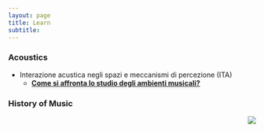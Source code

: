 ```yaml
---
layout: page
title: Learn
subtitle:
---
```


<head>
<!-- Google Tag Manager -->
<script>(function(w,d,s,l,i){w[l]=w[l]||[];w[l].push({'gtm.start':
new Date().getTime(),event:'gtm.js'});var f=d.getElementsByTagName(s)[0],
j=d.createElement(s),dl=l!='dataLayer'?'&l='+l:'';j.async=true;j.src=
'https://www.googletagmanager.com/gtm.js?id='+i+dl;f.parentNode.insertBefore(j,f);
})(window,document,'script','dataLayer','GTM-W9GZSVS');</script>
<!-- End Google Tag Manager -->
</head>
<body>
<!-- Google Tag Manager (noscript) -->
<noscript><iframe src="https://www.googletagmanager.com/ns.html?id=GTM-W9GZSVS"
height="0" width="0" style="display:none;visibility:hidden"></iframe></noscript>
<!-- End Google Tag Manager (noscript) -->
</body>

### Acoustics

- Interazione acustica negli spazi e meccanismi di percezione (ITA)
  - [**Come si affronta lo studio degli ambienti musicali?**](https://velitch.github.io/velitch/2021-11-02-acustica/)

### History of Music

[<img src="https://velitch.github.io/velitch/assets/img/learn/il_paradigma_di_stockhausen/il_paradigm_di_stockhausen.png" align="right" />](https://velitch.github.io/velitch/2021-10-13-corkino/)
